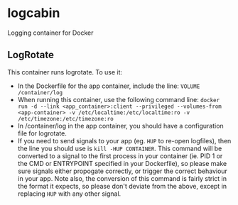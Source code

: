 # logcabin

Logging container for Docker

## LogRotate

This container runs logrotate. To use it:

* In the Dockerfile for the app container, include the line:
  `VOLUME /container/log`
* When running this container, use the following command line:
  `docker run -d --link <app_container>:client --privileged --volumes-from <app-container> -v /etc/localtime:/etc/localtime:ro -v /etc/timezone:/etc/timezone:ro`
* In /container/log in the app container, you should have a configuration file
  for logrotate.
* If you need to send signals to your app (eg. `HUP` to re-open logfiles), then
  the line you should use is `kill -HUP CONTAINER`. This command will be converted
  to a signal to the first process in your container (ie. PID 1 or the CMD or
  ENTRYPOINT specified in your Dockerfile), so please make sure signals either
  propogate correctly, or trigger the correct behaviour in your app. Note also,
  the conversion of this command is fairly strict in the format it expects, so
  please don't deviate from the above, except in replacing `HUP` with any other signal.

